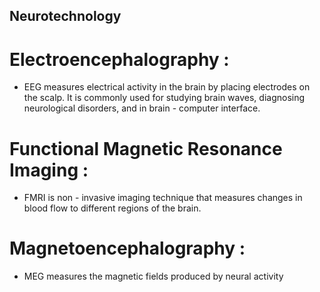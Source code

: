 ## Neurotechnology 
# Electroencephalography : 
- EEG measures electrical activity in the brain by placing
  electrodes on the scalp. It is commonly used for studying brain
  waves, diagnosing neurological disorders, and in brain - computer interface.

# Functional Magnetic Resonance Imaging :
- FMRI is non - invasive imaging technique that measures changes in blood flow to
  different regions of the brain.

# Magnetoencephalography :
- MEG measures the magnetic fields produced by neural activity 
